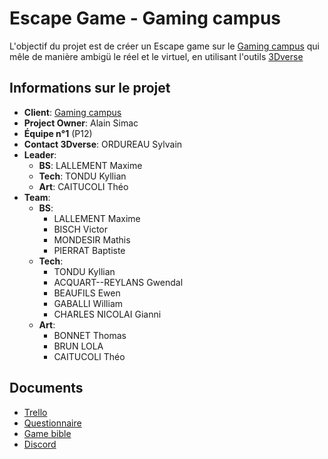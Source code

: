 # Escape Game - Gaming campus

L'objectif du projet est de créer un Escape game sur le [Gaming campus](https://gamingcampus.fr) qui mêle de manière ambigü le réel et le virtuel, en utilisant l'outils [3Dverse](https://www.3dverse.com/)

## Informations sur le projet
- **Client**: [Gaming campus](https://gamingcampus.fr)
- **Project Owner**: Alain Simac
- **Équipe n°1** (P12)
- **Contact 3Dverse**: ORDUREAU Sylvain
- **Leader**:
  - **BS**: LALLEMENT Maxime
  - **Tech**: TONDU Kyllian
  - **Art**: CAITUCOLI Théo
- **Team**:
    - **BS**:
      - LALLEMENT Maxime
      - BISCH Victor
      - MONDESIR Mathis
      - PIERRAT Baptiste
    - **Tech**:
      - TONDU Kyllian
      - ACQUART--REYLANS Gwendal
      - BEAUFILS Ewen
      - GABALLI William
      - CHARLES NICOLAI Gianni
    - **Art**:
      - BONNET Thomas
      - BRUN LOLA
      - CAITUCOLI Théo

## Documents
- [Trello](https://trello.com/invite/b/RLhvIHjK/ATTI185d98630e6c496cb04633d8a70e4e2cE0757EB6/code-criminel)
- [Questionnaire](https://docs.google.com/forms/d/e/1FAIpQLSfBzT9EPPEND_MC7lFTaCr7AfaF2OL8Nw2ok1ISjnbgfuc5Rg/viewform?usp=sf_link)
- [Game bible](https://cdn.discordapp.com/attachments/1178367327901855814/1180152837905322095/Gamebible.pdf?ex=65859c7a&is=6573277a&hm=79629b9756460df2fa3768568f3a27ef023fad73b5d3d0b01015573e1d598452&)
- [Discord](https://discord.gg/n2TJsS4qVe)